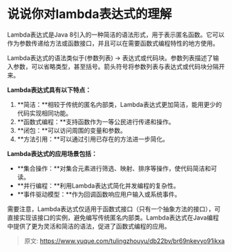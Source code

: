 # 说说你对lambda表达式的理解

Lambda表达式是Java 8引入的一种简洁的语法形式，用于表示匿名函数。它可以作为参数传递给方法或函数接口，并且可以在需要函数式编程特性的地方使用。

Lambda表达式的语法类似于(参数列表) -> 表达式或代码块。参数列表描述了输入参数，可以省略类型，甚至括号。箭头符号将参数列表与表达式或代码块分隔开来。

**Lambda表达式具有以下特点：**

1. **简洁：**相较于传统的匿名内部类，Lambda表达式更加简洁，能用更少的代码实现相同功能。
2. **函数式编程：**支持函数作为一等公民进行传递和操作。
3. **闭包：**可以访问周围的变量和参数。
4. **方法引用：**可以通过引用已存在的方法进一步简化。

**Lambda表达式的应用场景包括：**

+ **集合操作：**对集合元素进行筛选、映射、排序等操作，使代码简洁和可读。
+ **并行编程：**利用Lambda表达式简化并发编程的复杂性。
+ **事件驱动模型：**作为回调函数响应用户输入或系统事件。

需要注意，Lambda表达式仅适用于函数式接口（只有一个抽象方法的接口），可直接实现该接口的实例，避免编写传统匿名内部类。Lambda表达式在Java编程中提供了更为灵活和简洁的语法，促进了函数式编程的应用。



> 原文: <https://www.yuque.com/tulingzhouyu/db22bv/br69nkevyo91ikxa>